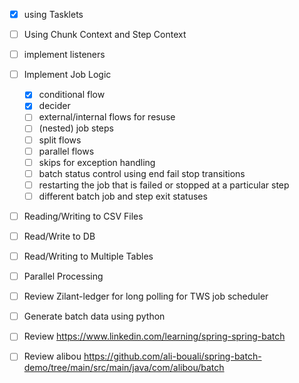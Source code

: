 - [x] using Tasklets
- [ ] Using Chunk Context and Step Context
- [ ] implement listeners
- [ ] Implement Job Logic
    - [x] conditional flow
    - [x] decider 
    - [ ] external/internal flows for resuse
    - [ ] (nested) job steps
    - [ ] split flows
    - [ ] parallel flows
    - [ ] skips for exception handling
    - [ ] batch status control using end fail stop transitions
    - [ ] restarting the job that is failed or stopped at a particular step
    - [ ] different batch job and step exit statuses

- [ ] Reading/Writing to CSV Files
- [ ] Read/Write to DB
- [ ] Read/Writing to Multiple Tables
- [ ] Parallel Processing

- [ ] Review Zilant-ledger for long polling for TWS job scheduler
- [ ] Generate batch data using python
- [ ] Review https://www.linkedin.com/learning/spring-spring-batch
- [ ] Review alibou  https://github.com/ali-bouali/spring-batch-demo/tree/main/src/main/java/com/alibou/batch





